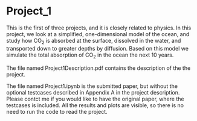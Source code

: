 # Project_1
This is the first of three projects, and it is closely related to physics. In this project, we look at a simplified, one-dimensional model of the ocean, and study how CO<sub>2</sub> is
absorbed at the surface, dissolved in the water, and transported down to greater depths by diffusion. Based on this model we simulate the total absorption of CO<sub>2</sub> in the ocean the next 10 years. 

The file named Project1Description.pdf contains the description of the the project.

The file named Project1.ipynb is the submitted paper, but without the optional testcases described in Appendix A in the project description. Please contct me if you would like to have the original paper, where the testcases is included. All the results and plots are visible, so there is no need to run the code to read the project. 
